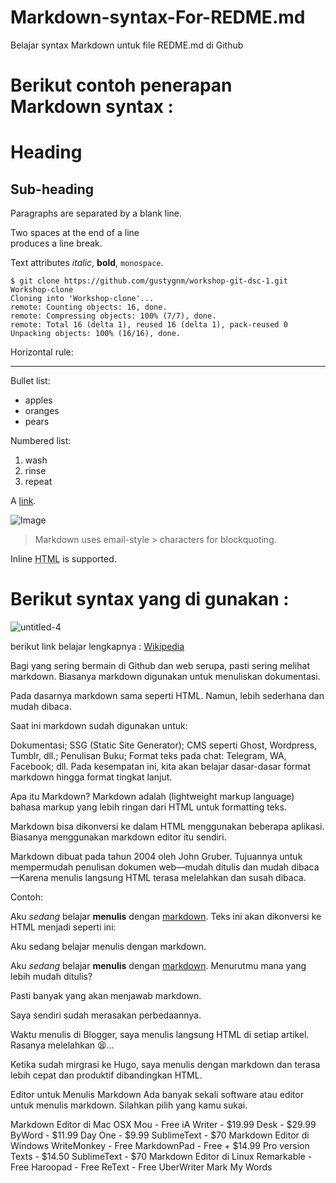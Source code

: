 # Markdown-syntax-For-REDME.md
Belajar syntax Markdown untuk file REDME.md di Github

# Berikut contoh penerapan Markdown syntax :

Heading
=======

## Sub-heading
 
Paragraphs are separated
by a blank line.

Two spaces at the end of a line  
produces a line break.

Text attributes _italic_, 
**bold**, `monospace`.

```
$ git clone https://github.com/gustygnm/workshop-git-dsc-1.git Workshop-clone
Cloning into 'Workshop-clone'...
remote: Counting objects: 16, done.
remote: Compressing objects: 100% (7/7), done.
remote: Total 16 (delta 1), reused 16 (delta 1), pack-reused 0
Unpacking objects: 100% (16/16), done.
```

Horizontal rule:

---

Bullet list:

  * apples
  * oranges
  * pears

Numbered list:

  1. wash
  2. rinse
  3. repeat

A [link](http://example.com).

![Image](https://res.cloudinary.com/practicaldev/image/fetch/s--BxKUigdu--/c_limit%2Cf_auto%2Cfl_progressive%2Cq_auto%2Cw_880/https://dev-to-uploads.s3.amazonaws.com/uploads/articles/l4vi0onvol67ym27pmt6.jpg)

> Markdown uses email-style > characters for blockquoting.

Inline <abbr title="Hypertext Markup Language">HTML</abbr> is supported.

# Berikut syntax yang di gunakan :
![untitled-4](https://user-images.githubusercontent.com/23120897/38767765-3898d5ba-401a-11e8-8e11-81b845f41bff.png)

berikut link belajar lengkapnya : [Wikipedia](https://en.wikipedia.org/wiki/Markdown)

Bagi yang sering bermain di Github dan web serupa, pasti sering melihat markdown. Biasanya markdown digunakan untuk menuliskan dokumentasi.

Pada dasarnya markdown sama seperti HTML. Namun, lebih sederhana dan mudah dibaca.

Saat ini markdown sudah digunakan untuk:

Dokumentasi;
SSG (Static Site Generator);
CMS seperti Ghost, Wordpress, Tumblr, dll.;
Penulisan Buku;
Format teks pada chat: Telegram, WA, Facebook;
dll.
Pada kesempatan ini, kita akan belajar dasar-dasar format markdown hingga format tingkat lanjut.

Apa itu Markdown?
Markdown adalah (lightweight markup language) bahasa markup yang lebih ringan dari HTML untuk formatting teks.

Markdown bisa dikonversi ke dalam HTML menggunakan beberapa aplikasi. Biasanya menggunakan markdown editor itu sendiri.

Markdown dibuat pada tahun 2004 oleh John Gruber. Tujuannya untuk mempermudah penulisan dokumen web—mudah ditulis dan mudah dibaca—Karena menulis langsung HTML terasa melelahkan dan susah dibaca.

Contoh:

Aku *sedang* belajar **menulis** dengan [markdown](https://en.wikipedia.org/wiki/Markdown).
Teks ini akan dikonversi ke HTML menjadi seperti ini:

Aku sedang belajar menulis dengan markdown.

Aku <em>sedang</em> belajar <strong>menulis</strong> dengan <a href="https://en.wikipedia.org/wiki/Markdown">markdown</a>.
Menurutmu mana yang lebih mudah ditulis?

Pasti banyak yang akan menjawab markdown.

Saya sendiri sudah merasakan perbedaannya.

Waktu menulis di Blogger, saya menulis langsung HTML di setiap artikel. Rasanya melelahkan 😫…

Ketika sudah mirgrasi ke Hugo, saya menulis dengan markdown dan terasa lebih cepat dan produktif dibandingkan HTML.

Editor untuk Menulis Markdown
Ada banyak sekali software atau editor untuk menulis markdown. Silahkan pilih yang kamu sukai.

Markdown Editor di Mac OSX
Mou - Free
iA Writer - $19.99
Desk - $29.99
ByWord - $11.99
Day One - $9.99
SublimeText - $70
Markdown Editor di Windows
WriteMonkey - Free
MarkdownPad - Free + $14.99 Pro version
Texts - $14.50
SublimeText - $70
Markdown Editor di Linux
Remarkable - Free
Haroopad - Free
ReText - Free
UberWriter
Mark My Words

